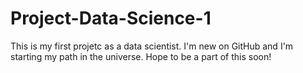 # Project-Data-Science-1
This is my first projetc as a data scientist. I'm new on GitHub and I'm starting my path in the universe. Hope to be a part of this soon!
